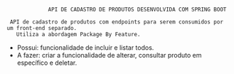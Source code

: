               
              
                 API DE CADASTRO DE PRODUTOS DESENVOLVIDA COM SPRING BOOT
                 
     API de cadastro de produtos com endpoints para serem consumidos por um front-end separado.
       Utiliza a abordagem Package By Feature.
                 
   - Possui: funcionalidade de incluir e listar todos.
   - A fazer: criar a funcionalidade de alterar, consultar produto em específico e deletar.
   
